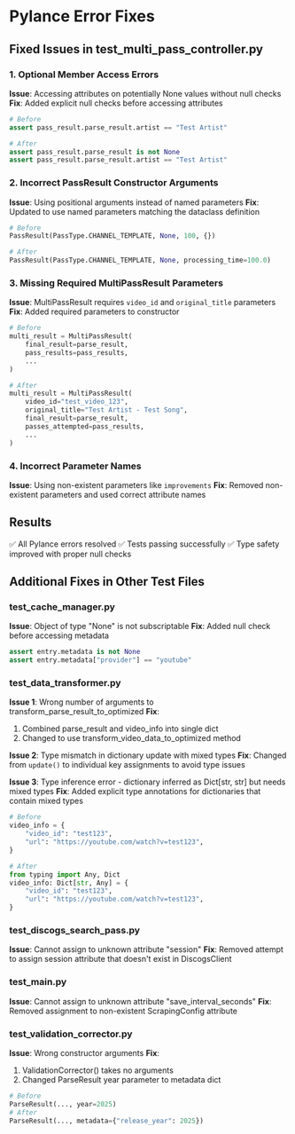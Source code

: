 # Pylance Error Fixes

## Fixed Issues in test_multi_pass_controller.py

### 1. Optional Member Access Errors
**Issue**: Accessing attributes on potentially None values without null checks
**Fix**: Added explicit null checks before accessing attributes
```python
# Before
assert pass_result.parse_result.artist == "Test Artist"

# After  
assert pass_result.parse_result is not None
assert pass_result.parse_result.artist == "Test Artist"
```

### 2. Incorrect PassResult Constructor Arguments
**Issue**: Using positional arguments instead of named parameters
**Fix**: Updated to use named parameters matching the dataclass definition
```python
# Before
PassResult(PassType.CHANNEL_TEMPLATE, None, 100, {})

# After
PassResult(PassType.CHANNEL_TEMPLATE, None, processing_time=100.0)
```

### 3. Missing Required MultiPassResult Parameters
**Issue**: MultiPassResult requires `video_id` and `original_title` parameters
**Fix**: Added required parameters to constructor
```python
# Before
multi_result = MultiPassResult(
    final_result=parse_result,
    pass_results=pass_results,
    ...
)

# After
multi_result = MultiPassResult(
    video_id="test_video_123",
    original_title="Test Artist - Test Song",
    final_result=parse_result,
    passes_attempted=pass_results,
    ...
)
```

### 4. Incorrect Parameter Names
**Issue**: Using non-existent parameters like `improvements`
**Fix**: Removed non-existent parameters and used correct attribute names

## Results
✅ All Pylance errors resolved
✅ Tests passing successfully
✅ Type safety improved with proper null checks

## Additional Fixes in Other Test Files

### test_cache_manager.py
**Issue**: Object of type "None" is not subscriptable
**Fix**: Added null check before accessing metadata
```python
assert entry.metadata is not None
assert entry.metadata["provider"] == "youtube"
```

### test_data_transformer.py
**Issue 1**: Wrong number of arguments to transform_parse_result_to_optimized
**Fix**: 
1. Combined parse_result and video_info into single dict
2. Changed to use transform_video_data_to_optimized method

**Issue 2**: Type mismatch in dictionary update with mixed types
**Fix**: Changed from `update()` to individual key assignments to avoid type issues

**Issue 3**: Type inference error - dictionary inferred as Dict[str, str] but needs mixed types
**Fix**: Added explicit type annotations for dictionaries that contain mixed types
```python
# Before
video_info = {
    "video_id": "test123",
    "url": "https://youtube.com/watch?v=test123",
}

# After
from typing import Any, Dict
video_info: Dict[str, Any] = {
    "video_id": "test123",
    "url": "https://youtube.com/watch?v=test123",
}
```

### test_discogs_search_pass.py
**Issue**: Cannot assign to unknown attribute "session"
**Fix**: Removed attempt to assign session attribute that doesn't exist in DiscogsClient

### test_main.py
**Issue**: Cannot assign to unknown attribute "save_interval_seconds"
**Fix**: Removed assignment to non-existent ScrapingConfig attribute

### test_validation_corrector.py
**Issue**: Wrong constructor arguments
**Fix**: 
1. ValidationCorrector() takes no arguments
2. Changed ParseResult year parameter to metadata dict
```python
# Before
ParseResult(..., year=2025)
# After  
ParseResult(..., metadata={"release_year": 2025})
```